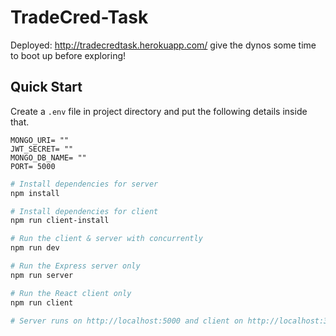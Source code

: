 # TradeCred-Task
Deployed: http://tradecredtask.herokuapp.com/ give the dynos some time to boot up before exploring!
## Quick Start

Create a `.env` file in project directory and put the following details inside that.
```
MONGO_URI= ""
JWT_SECRET= ""
MONGO_DB_NAME= ""
PORT= 5000
```

```bash
# Install dependencies for server
npm install

# Install dependencies for client
npm run client-install

# Run the client & server with concurrently
npm run dev

# Run the Express server only
npm run server

# Run the React client only
npm run client

# Server runs on http://localhost:5000 and client on http://localhost:3000
```
